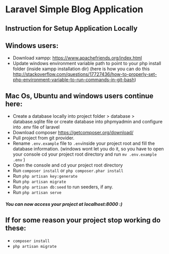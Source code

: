 # Laravel Simple Blog Application

## Instruction for Setup Application Locally

## Windows users:
- Download xampp: https://www.apachefriends.org/index.html
- Update windows environment variable path to point to your php install folder (inside xampp installation dir) (here is how you can do this http://stackoverflow.com/questions/17727436/how-to-properly-set-php-environment-variable-to-run-commands-in-git-bash)

## Mac Os, Ubuntu and windows users continue here:
- Create a database locally into project folder > database > database.sqlite file or create database into phpmyadmin and configure into .env file of laravel
- Download composer https://getcomposer.org/download/
- Pull project from git provider.
- Rename `.env.example` file to `.env`inside your project root and fill the database information.
  (windows wont let you do it, so you have to open your console cd your project root directory and run `mv .env.example .env` )
- Open the console and cd your project root directory
- Run `composer install` or ```php composer.phar install```
- Run `php artisan key:generate`
- Run `php artisan migrate`
- Run `php artisan db:seed` to run seeders, if any.
- Run `php artisan serve`

##### You can now access your project at localhost:8000 :)

## If for some reason your project stop working do these:
- `composer install`
- `php artisan migrate`
